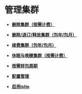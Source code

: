 # 管理集群<a name="cce_01_0031"></a>

-   **[删除集群（按需计费）](删除集群（按需计费）-14.md)**  

-   **[删除/退订/释放集群（包年/包月）](删除-退订-释放集群（包年-包月）.md)**  

-   **[续费集群（包年/包月）](续费集群（包年-包月）-15.md)**  

-   **[休眠与唤醒集群（按需计费）](休眠与唤醒集群（按需计费）-16.md)**  

-   **[按需转包周期](按需转包周期-17.md)**  

-   **[配置管理](配置管理-18.md)**  

-   **[启用istio](启用istio.md)**  


